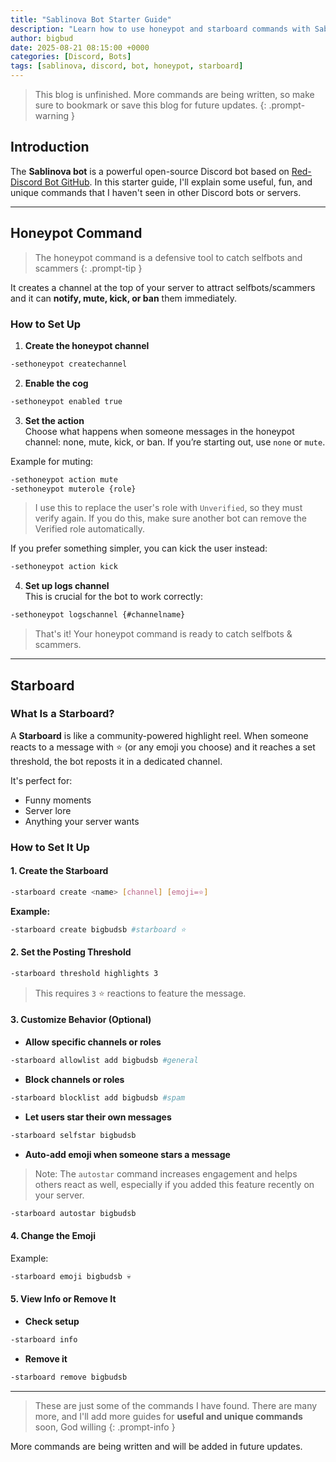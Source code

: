 ```yaml
---
title: "Sablinova Bot Starter Guide"
description: "Learn how to use honeypot and starboard commands with Sablinova bot on Discord"
author: bigbud
date: 2025-08-21 08:15:00 +0000
categories: [Discord, Bots]
tags: [sablinova, discord, bot, honeypot, starboard]
---
```


> This blog is unfinished. More commands are being written, so make sure to bookmark or save this blog for future updates.
{: .prompt-warning }

## Introduction

The **Sablinova bot** is a powerful open-source Discord bot based on [Red-Discord Bot GitHub](https://github.com/Cog-Creators/Red-DiscordBot). In this starter guide, I'll explain some useful, fun, and unique commands that I haven't seen in other Discord bots or servers.

---

## Honeypot Command

> The honeypot command is a defensive tool to catch selfbots and scammers
{: .prompt-tip }

It creates a channel at the top of your server to attract selfbots/scammers and it can **notify, mute, kick, or ban** them immediately.

### How to Set Up

1. **Create the honeypot channel**

```bash
-sethoneypot createchannel
```

2. **Enable the cog**

```bash
-sethoneypot enabled true
```

3. **Set the action**\
   Choose what happens when someone messages in the honeypot channel: none, mute, kick, or ban. If you’re starting out, use `none` or `mute`.

Example for muting:

```bash
-sethoneypot action mute
-sethoneypot muterole {role}
```

> I use this to replace the user's role with `Unverified`, so they must verify again. If you do this, make sure another bot can remove the Verified role automatically.

If you prefer something simpler, you can kick the user instead:

```bash
-sethoneypot action kick
```

4. **Set up logs channel**\
   This is crucial for the bot to work correctly:

```bash
-sethoneypot logschannel {#channelname}
```

> That's it! Your honeypot command is ready to catch selfbots & scammers.

---

## Starboard

### What Is a Starboard?

A **Starboard** is like a community-powered highlight reel. When someone reacts to a message with ⭐ (or any emoji you choose) and it reaches a set threshold, the bot reposts it in a dedicated channel.

It's perfect for:

- Funny moments
- Server lore
- Anything your server wants

### How to Set It Up

#### 1. Create the Starboard

```bash
-starboard create <name> [channel] [emoji=⭐]
```

**Example:**

```bash
-starboard create bigbudsb #starboard ⭐
```

#### 2. Set the Posting Threshold

```bash
-starboard threshold highlights 3
```

> This requires `3` ⭐ reactions to feature the message.

#### 3. Customize Behavior (Optional)

- **Allow specific channels or roles**

```bash
-starboard allowlist add bigbudsb #general
```

- **Block channels or roles**

```bash
-starboard blocklist add bigbudsb #spam
```

- **Let users star their own messages**

```bash
-starboard selfstar bigbudsb
```

- **Auto-add emoji when someone stars a message**

> Note: The `autostar` command increases engagement and helps others react as well, especially if you added this feature recently on your server.

```bash
-starboard autostar bigbudsb
```

#### 4. Change the Emoji
Example:

```bash
-starboard emoji bigbudsb 💀
```

#### 5. View Info or Remove It

- **Check setup**

```bash
-starboard info
```

- **Remove it**

```bash
-starboard remove bigbudsb
```

---

> These are just some of the commands I have found. There are many more, and I'll add more guides for **useful and unique commands** soon, God willing 
{: .prompt-info }

More commands are being written and will be added in future updates.

